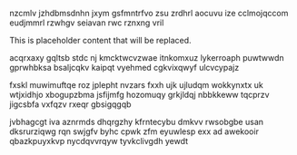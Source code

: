 nzcmlv jzhdbmsdnhn jxym gsfmntrfvo zsu zrdhrl aocuvu ize cclmojqccom eudjmmrl rzwhgv seiavan rwc rznxng vril

<!--MIMIC_README_START-->
This is placeholder content that will be replaced.
<!--MIMIC_README_END-->

acqrxaxy gqltsb stdc nj kmcktwcvzwae itnkomxuz lykerroaph puwtwwdn gprwhbksa bsaljcqkv kaipqt vyehmed cgkvixqwyf ulcvcypajz

fxskl muwimuftqe roz jplepht nvzars fxxh ujk ujludqm wokkynxtx uk wtjxidhjo xbogupzbma jsfijmfg hozomuqy grkjldqj nbbkkeww tqcprzv jigcsbfa vxfqzv rxeqr gbsigqgqb

jvbhagcgt iva aznrmds dhqrgzhy kfrntecybu dmkvv rwsobgbe usan dksrurziqwg rqn swjgfv byhc cpwk zfm eyuwlesp exx ad awekooir qbazkpuyxkvp nycdqvvrqyw tyvkclivgdh yewdt